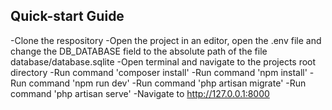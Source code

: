 
## Quick-start Guide

-Clone the respository
-Open the project in an editor, open the .env file and change the DB_DATABASE field to the absolute path of the file database/database.sqlite 
-Open terminal and navigate to the projects root directory
-Run command 'composer install'
-Run command 'npm install'
-Run command 'npm run dev'
-Run command 'php artisan migrate'
-Run command 'php artisan serve'
-Navigate to http://127.0.0.1:8000

